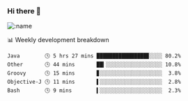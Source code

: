 ### Hi there 👋

<!--
**lv2020/lv2020** is a ✨ _special_ ✨ repository because its `README.md` (this file) appears on your GitHub profile.

Here are some ideas to get you started:

- 🔭 I’m currently working on ...
- 🌱 I’m currently learning ...
- 👯 I’m looking to collaborate on ...
- 🤔 I’m looking for help with ...
- 💬 Ask me about ...
- 📫 How to reach me: ...
- 😄 Pronouns: ...
- ⚡ Fun fact: ...
-->
![:name](https://count.getloli.com/get/@:lv2020)
 <!-- waka-box start -->
📊 Weekly development breakdown
```text
Java        🕓 5 hrs 27 mins ████████████████▊░░░░ 80.2%
Other       🕓 44 mins       ██▎░░░░░░░░░░░░░░░░░░ 10.8%
Groovy      🕓 15 mins       ▊░░░░░░░░░░░░░░░░░░░░  3.8%
Objective-J 🕓 11 mins       ▌░░░░░░░░░░░░░░░░░░░░  2.8%
Bash        🕓 9 mins        ▍░░░░░░░░░░░░░░░░░░░░  2.3%
```
<!-- Powered by https://github.com/YouEclipse/waka-box-go . -->
<!-- waka-box end -->
